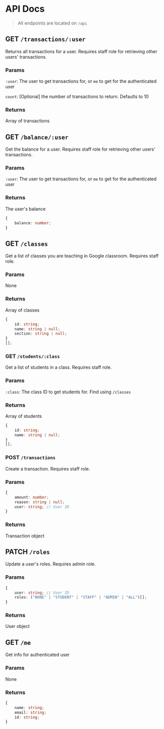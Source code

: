 # API Docs

> All endpoints are located on `/api`

## GET `/transactions/:user`

Returns all transactions for a user. Requires staff role for retrieving other users' transactions.

### Params

`:user`: The user to get transactions for, or `me` to get for the authenticated user

`count`: [Optional] the number of transactions to return. Defaults to 10

### Returns

Array of transactions

## GET `/balance/:user`

Get the balance for a user. Requires staff role for retrieving other users' transactions.

### Params

`:user`: The user to get transactions for, or `me` to get for the authenticated user

### Returns

The user's balance

```ts
{
	balance: number;
}
```

## GET `/classes`

Get a list of classes you are teaching in Google classroom. Requires staff role.

### Params

None

### Returns

Array of classes

```ts
{
	id: string;
	name: string | null;
	section: string | null;
}
[];
```

### GET `/students/:class`

Get a list of students in a class. Requires staff role.

### Params

`:class`: The class ID to get students for. Find using `/classes`

### Returns

Array of students

```ts
{
	id: string;
	name: string | null;
}
[];
```

### POST `/transactions`

Create a transaction. Requires staff role.

### Params

```ts
{
	amount: number;
	reason: string | null;
	user: string; // User ID
}
```

### Returns

Transaction object

## PATCH `/roles`

Update a user's roles. Requires admin role.

### Params

```ts
{
	user: string; // User ID
	roles: ("NONE" | "STUDENT" | "STAFF" | "ADMIN" | "ALL")[];
}
```

### Returns

User object

## GET `/me`

Get info for authenticated user

### Params

None

### Returns

```ts
{
	name: string;
	email: string;
	id: string;
}
```
